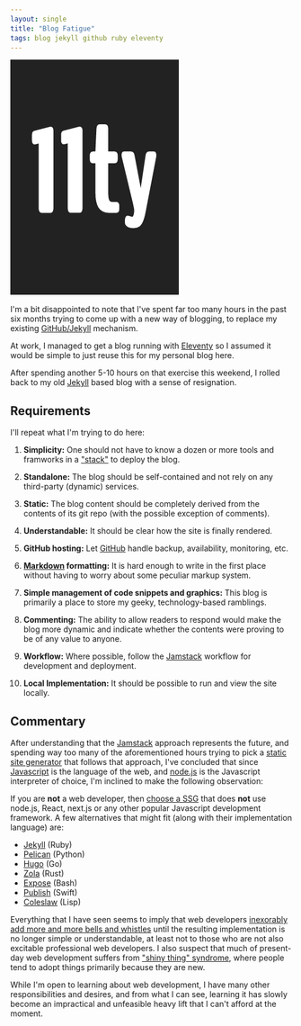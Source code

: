 ```yaml
---
layout: single
title: "Blog Fatigue"
tags: blog jekyll github ruby eleventy
---
```


![Eleventy logo](/assets/img/11ty.png "Eleventy logo")

I'm a bit disappointed to note that I've spent far too many 
hours in the past six months trying to come up with a new way of blogging,
to replace my existing [GitHub/Jekyll](https://docs.github.com/en/pages/setting-up-a-github-pages-site-with-jekyll) mechanism.

At work, I managed to get a blog running with 
[Eleventy](,https://www.11ty.dev/) so I assumed it would
be simple to just reuse this for my personal blog here.

After spending another 5-10 hours on that exercise this weekend,
I rolled back to my old
[Jekyll](https://jekyllrb.com/) based blog with a sense of resignation.

## Requirements

I'll repeat what I'm trying to do here:

1. **Simplicity:** One should not have to know a dozen or more tools and
framworks in a
["stack"](https://tutorials.yax.com/articles/the-yax-way/index.html)
to deploy the blog.

2. **Standalone:** The blog should be self-contained and not rely on any
third-party (dynamic) services.

3. **Static:** The blog content should be completely derived from the contents
of its git repo (with the possible exception of comments).

4. **Understandable:** It should be clear how the site is finally rendered.

5. **GitHub hosting:** Let [GitHub](https://docs.github.com/en/pages) handle
backup, availability, monitoring, etc.

6. **[Markdown](https://daringfireball.net/projects/markdown/) formatting:**
It is hard enough to write in the first place without having to worry about
some peculiar markup system.

7. **Simple management of code snippets and graphics:** This blog is primarily
a place to store my geeky, technology-based ramblings.

8. **Commenting:** The ability to allow readers to respond would make the blog
more dynamic and indicate whether the contents were proving to be of any value
to anyone.

9. **Workflow:** Where possible, follow the
[Jamstack](https://jamstack.wtf/#workflow) workflow for development and
deployment.

10. **Local Implementation:** It should be possible to run and view the site
locally.

## Commentary

After understanding that the [Jamstack](https://jamstack.org/) approach
represents the future, and spending way too many of the aforementioned
hours trying to pick a 
[static site generator](https://en.wikipedia.org/wiki/Web_template_system#Static_site_generators)
that follows that approach, I've concluded that since
[Javascript](https://www.javascript.com/) is the language of the web, and
[node.js](https://nodejs.org/en/) is the Javascript interpreter of choice,
I'm inclined to make the following observation:

If you are **not** a web developer,
then [choose a SSG](https://jamstack.org/generators/)
that does **not** use node.js, React, next.js or any other popular
Javascript development framework. A few alternatives that might fit
(along with their implementation language) are:

- [Jekyll](https://jekyllrb.com/) (Ruby)
- [Pelican](http://blog.getpelican.com/) (Python)
- [Hugo](https://gohugo.io/) (Go)
- [Zola](https://www.getzola.org/) (Rust)
- [Expose](https://github.com/Jack000/Expose) (Bash)
- [Publish](https://github.com/JohnSundell/Publish) (Swift)
- [Coleslaw](https://github.com/kingcons/coleslaw) (Lisp)

Everything that I have seen seems to imply that web developers
[inexorably add more and more bells and whistles](https://uxdesign.cc/putting-devs-before-users-how-frameworks-destroyed-web-performance-6b2c2a506aab)
until the resulting implementation is no longer simple or understandable,
at least not to those who are not also excitable professional web developers.
I also suspect that much of present-day web development suffers from 
["shiny thing" syndrome](https://betterprogramming.pub/the-problem-with-too-many-js-frameworks-11531ac8b896),
where people tend to adopt things primarily because they are new.

While I'm open to learning about web development, I have many other
responsibilities and desires, and from what I can see, learning it has
slowly become an impractical and unfeasible heavy lift that I can't afford at
the moment.
